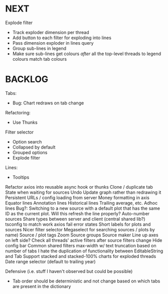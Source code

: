 # NEXT
Explode filter
* Track exploder dimension per thread
* Add button to each filter for exploding into lines
* Pass dimension exploder in lines query
* Group sub-lines in legend
* Make sure sub-lines get colours *after* all the top-level threads to legend colours match tab colours

# BACKLOG
Tabs:
* Bug: Chart redraws on tab change

Refactoring:
* Use Thunks

Filter selector
* Option search
* Collapsed by default
* Grouped options
* Explode filter

Lines:
* Tooltips

Refactor axios into reusable async hook or thunks
Clone / duplicate tab
State when waiting for sources
Undo
Update graph rather than redrawing it
Persistent URLs / config loading from server
Money formatting in axis
Equator lines
Annotation lines
Historical lines
Trailing average, etc.
Adhoc lines
Bug?: Switching to a new source with a default plot that has the same ID as the current plot. Will this refresh the line properly?
Auto-number sources
Share types between server and client (central shared lib?)
tsconfig to match work
axios fail error states
Short labels for plots and sources
Nicer filter selector
Megaselect for searching sources / plots by name)
Source / plot tags
Zoom
Source groups
Source maker
Line up axes on left side?
Check all threads' active filters after source filters change
Hide config bar
Common shared filters
max-width w/ text truncation based on number of tabs
I hate the duplication of functionality between EditableString and Tab
Support stacked and stacked-100% charts for exploded threads
Date range selector (default to trailing year)

Defensive (i.e. stuff I haven't observed but could be possible)
* Tab order should be deterministic and not change based on which tabs are present in the dictionary
